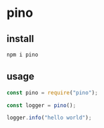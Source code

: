 # pino

## install

```sh
npm i pino
```

## usage

```ts
const pino = require("pino");

const logger = pino();

logger.info("hello world");
```
